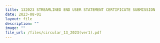 ```yaml
---
title: 132023 STREAMLINED END USER STATEMENT CERTIFICATE SUBMISSION
date: 2023-08-01
layout: file
description: ""
image: ""
file_url: /files/circular_13_2023(ver1).pdf
---
```

